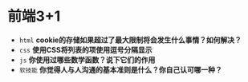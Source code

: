 # 前端3+1
- `html` **cookie的存储如果超过了最大限制将会发生什么事情？如何解决？**
- `css` **使用CSS将列表的项使用逗号分隔显示**
- `js` **你使用过哪些数学函数？说下它们的作用**
- `软技能` **你觉得人与人沟通的基本准则是什么？你自己认可哪一种？**

